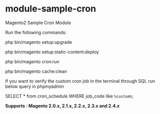 # module-sample-cron
Magento2 Sample Cron Module

Run the following commands:

php bin/magento setup:upgrade

php bin/magento setup:static-content:deploy

php bin/magento cron:run

php bin/magento cache:clean

If you want to verify the custom cron job in the terminal through SQL run below query in phpmyadmin

SELECT * from cron_schedule WHERE job_code like `%custom%`;

<b>Supports : Magento 2.0.x, 2.1.x, 2.2.x, 2.3.x and 2.4.x</b>
